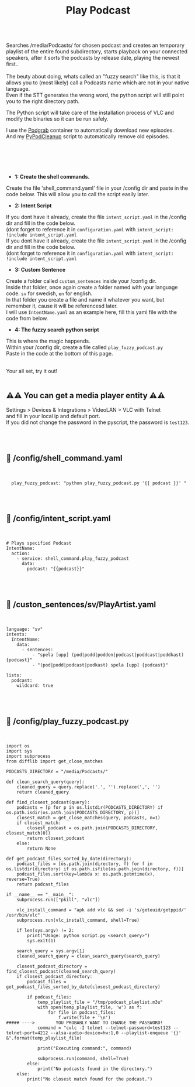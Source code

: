 
<h1 align="center">
<br>
Play Podcast
</h1><br>
<br><br>
Searches /media/Podcasts/ for chosen podcast and creates an temporary playlist of the entire found subdirectory, starts   playback on your connected speakers, after it sorts the podcasts by release date, playing the newest first..<br><br>
The beuty about doing, whats called an "fuzzy search" like this, is that it allows you to (most likely) call a Podcasts name which are not in your native language.<br> 
Even if the STT generates the wrong word, the python script will still point you to the right directory path.<br>

The Python script will take care of the installation process of VLC and modify the binaries so it can be run safely.  
  
I use the [Podgrab](http://#) container to automatically download new episodes.  
And my [PyPodCleanup](http://#) script to automatically  remove old episodes.  
   

<br>



<br><br>

- **1: Create the shell commands.** <br>

Create the file 'shell_command.yaml' file in your /config dir and paste in the code below.
This will allow you to call the script easily later.

- **2: Intent Script** <br>


If you dont have it already, create the file `intent_script.yaml` in the /config dir and fill in the code below.<br>
(dont forget to reference it in `configuration.yaml` with `intent_script: !include intent_script.yaml`<br> 
If you dont have it already, create the file `intent_script.yaml` in the /config dir and fill in the code below.<br>
(dont forget to reference it in `configuration.yaml` with `intent_script: !include intent_script.yaml`<br> 


- **3: Custom Sentence** <br>

Create a folder called `custom_sentences` inside your /config dir.<br>
Inside that folder, once again create a folder named with your language code. `sv` for swedish, `en` for english.<br>
In that folder you create a file and name it whatever you want, but remember it, cause it will be referencesd later.<br>
I will use `IntentName.yaml` as an example here, fill this yaml file with the code from below. <br>

- **4: The fuzzy search python script** <br>

This is where the magic happends. <br>
Within your /config dir, create a file called `play_fuzzy_podcast.py` <br>
Paste in the code at the bottom of this page. <br>

<br>
Your all set, try it out!<br><br>



## **⚠️⚠️ You can get a media player entity ⚠️⚠️** <br>

Settings > Devices & Integrations > VideoLAN > VLC with Telnet  
and fill in your local ip and default port.  
If you did not change the password in the pyscript, the password is `test123`.  


    
<br><br>


## 🦆 /config/shell_command.yaml <br>


<br>


```
  play_fuzzy_podcast: "python play_fuzzy_podcast.py '{{ podcast }}' "
```

<br><br>


## 🦆 /config/intent_script.yaml <br>


<br>

```
# Plays specified Podcast
IntentName:
  action:
    - service: shell_command.play_fuzzy_podcast
      data: 
        podcast: "{{podcast}}"
```

<br><br>


## 🦆 /custon_sentences/sv/PlayArtist.yaml <br>


<br>

```
language: "sv"
intents:
  IntentName:
    data:
      - sentences:
          - "spela [upp] (pod|podd|podden|podcast|poddcast|poddkast) {podcast}"
          - "(pod|podd|podcast|podkast) spela [upp] {podcast}"
                    
lists:
  podcast:
    wildcard: true
```

<br><br>



## 🦆 /config/play_fuzzy_podcast.py <br>


<br>

```
import os
import sys
import subprocess
from difflib import get_close_matches

PODCASTS_DIRECTORY = "/media/Podcasts/"

def clean_search_query(query):
    cleaned_query = query.replace('.', '').replace(',', '')
    return cleaned_query

def find_closest_podcast(query):
    podcasts = [p for p in os.listdir(PODCASTS_DIRECTORY) if os.path.isdir(os.path.join(PODCASTS_DIRECTORY, p))]
    closest_match = get_close_matches(query, podcasts, n=1)
    if closest_match:
        closest_podcast = os.path.join(PODCASTS_DIRECTORY, closest_match[0])
        return closest_podcast
    else:
        return None

def get_podcast_files_sorted_by_date(directory):
    podcast_files = [os.path.join(directory, f) for f in os.listdir(directory) if os.path.isfile(os.path.join(directory, f))]
    podcast_files.sort(key=lambda x: os.path.getmtime(x), reverse=True)
    return podcast_files

if __name__ == "__main__":
    subprocess.run(["pkill", "vlc"])

    vlc_install_command = "apk add vlc && sed -i 's/geteuid/getppid/' /usr/bin/vlc"
    subprocess.run(vlc_install_command, shell=True)

    if len(sys.argv) != 2:
        print("Usage: python script.py <search_query>")
        sys.exit(1)

    search_query = sys.argv[1]
    cleaned_search_query = clean_search_query(search_query)

    closest_podcast_directory = find_closest_podcast(cleaned_search_query)
    if closest_podcast_directory:
        podcast_files = get_podcast_files_sorted_by_date(closest_podcast_directory)

        if podcast_files:
            temp_playlist_file = "/tmp/podcast_playlist.m3u"
            with open(temp_playlist_file, 'w') as f:
                for file in podcast_files:
                    f.write(file + '\n')
##### ---->        YOU PROBABLY WANT TO CHANGE THE PASSWORD!
            command = "cvlc -I telnet --telnet-password=test123 --telnet-port=4212 --alsa-audio-device=hw:1,0 --playlist-enqueue '{}' &".format(temp_playlist_file)

            print("Executing command:", command)

            subprocess.run(command, shell=True)
        else:
            print("No podcasts found in the directory.")
    else:
        print("No closest match found for the podcast.")

```


<br><br>
